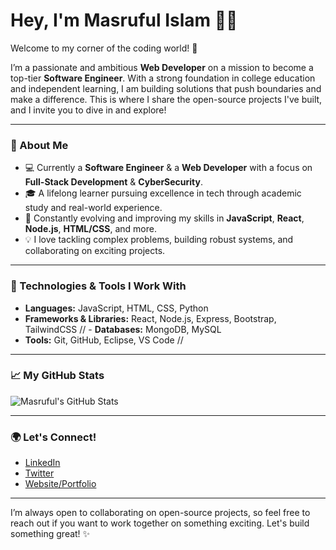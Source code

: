 # Hey, I'm Masruful Islam 👋🏼

Welcome to my corner of the coding world! 🚀

I’m a passionate and ambitious **Web Developer** on a mission to become a top-tier **Software Engineer**. With a strong foundation in college education and independent learning, I am building solutions that push boundaries and make a difference. This is where I share the open-source projects I've built, and I invite you to dive in and explore!

---

### 🚀 About Me
- 💻 Currently a **Software Engineer** & a **Web Developer** with a focus on **Full-Stack Development** & **CyberSecurity**.
- 🎓 A lifelong learner pursuing excellence in tech through academic study and real-world experience.
- 🌱 Constantly evolving and improving my skills in **JavaScript**, **React**, **Node.js**, **HTML/CSS**, and more.
- 💡 I love tackling complex problems, building robust systems, and collaborating on exciting projects.

---

### 🔧 Technologies & Tools I Work With
- **Languages:** JavaScript, HTML, CSS, Python
- **Frameworks & Libraries:** React, Node.js, Express, Bootstrap, TailwindCSS
// - **Databases:** MongoDB, MySQL
- **Tools:** Git, GitHub, Eclipse, VS Code
//

---

### 📈 My GitHub Stats

![Masruful's GitHub Stats](https://github-readme-stats.vercel.app/api?username=MasrufulIslam&show_icons=true&hide_title=true&count_private=true&hide=prs&theme=dark)

---

### 🌍 Let's Connect!
- [LinkedIn](https://www.linkedin.com/in/masruful-islam/)  
- [Twitter](https://x.com/MasrufulN)  
- [Website/Portfolio](https://masrufulislam.github.io/portfolio/)  

---

I’m always open to collaborating on open-source projects, so feel free to reach out if you want to work together on something exciting. Let's build something great! ✨

